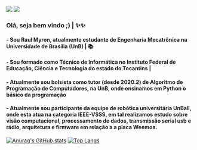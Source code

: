 [![](https://img.shields.io/badge/-@xiaoluoboding-%231DA1F2?style=flat-square&logo=twitter&logoColor=ffffff)](https://twitter.com/raulmyron)
[![](https://img.shields.io/badge/-@xiaoluoboding-%23181717?style=flat-square&logo=github)](https://github.com/raulmyron)

### Olá, seja bem vindo ;) | ✨✨
#### - Sou Raul Myron, atualmente estudante de Engenharia Mecatrônica na Universidade de Brasília (UnB) | 📚
#### - Sou formado como Técnico de Informática no Instituto Federal de Educação, Ciência e Tecnologia do estado do Tocantins | 
#### - Atualmente sou bolsista como tutor (desde 2020.2) de Algoritmo de Programação de Computadores, na UnB, onde ensinamos em Python o básico da programação
#### - Atualmente sou participante da equipe de robótica universitária UnBall, onde esta atua na categoria IEEE-VSSS, em tal realizamos estudo sobre visão computacional, processamento de dados, transmissão serial usb e rádio, arquitetura e firmware em relação a a placa Weemos.

[![Anurag's GitHub stats](https://github-readme-stats.vercel.app/api?username=raulmyron)](https://github.com/anuraghazra/github-readme-stats)
[![Top Langs](https://github-readme-stats.vercel.app/api/top-langs/?username=raulmyron&layout=compact)](https://github.com/anuraghazra/github-readme-stats)
